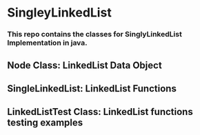 # SingleyLinkedList

### This repo contains the classes for SinglyLinkedList Implementation in java.

## Node Class: LinkedList Data Object

## SingleLinkedList: LinkedList Functions

## LinkedListTest Class: LinkedList functions testing examples
